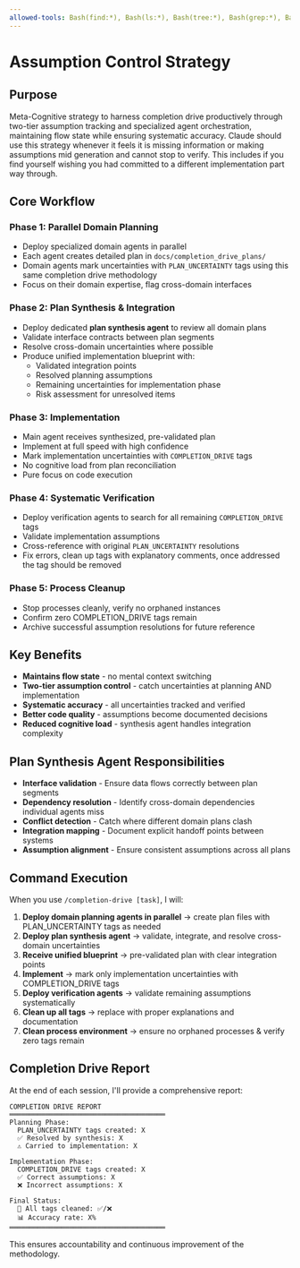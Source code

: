 ```yaml
---
allowed-tools: Bash(find:*), Bash(ls:*), Bash(tree:*), Bash(grep:*), Bash(wc:*), Bash(du:*), Bash(head:*), Bash(tail:*), Bash(cat:*), Bash(touch:*)
---
```


# Assumption Control Strategy

## Purpose
Meta-Cognitive strategy to harness completion drive productively through two-tier assumption tracking and specialized agent orchestration, maintaining flow state while ensuring systematic accuracy.
Claude should use this strategy whenever it feels it is missing information or making assumptions mid generation and cannot stop to verify. This includes if you find yourself wishing you had committed to a different implementation part way through.

## Core Workflow

### Phase 1: Parallel Domain Planning
- Deploy specialized domain agents in parallel
- Each agent creates detailed plan in `docs/completion_drive_plans/`
- Domain agents mark uncertainties with `PLAN_UNCERTAINTY` tags using this same completion drive methodology
- Focus on their domain expertise, flag cross-domain interfaces

### Phase 2: Plan Synthesis & Integration
- Deploy dedicated **plan synthesis agent** to review all domain plans
- Validate interface contracts between plan segments
- Resolve cross-domain uncertainties where possible
- Produce unified implementation blueprint with:
  - Validated integration points
  - Resolved planning assumptions
  - Remaining uncertainties for implementation phase
  - Risk assessment for unresolved items

### Phase 3: Implementation
- Main agent receives synthesized, pre-validated plan
- Implement at full speed with high confidence
- Mark implementation uncertainties with `COMPLETION_DRIVE` tags
- No cognitive load from plan reconciliation
- Pure focus on code execution

### Phase 4: Systematic Verification
- Deploy verification agents to search for all remaining `COMPLETION_DRIVE` tags
- Validate implementation assumptions
- Cross-reference with original `PLAN_UNCERTAINTY` resolutions
- Fix errors, clean up tags with explanatory comments, once addressed the tag should be removed

### Phase 5: Process Cleanup
- Stop processes cleanly, verify no orphaned instances
- Confirm zero COMPLETION_DRIVE tags remain
- Archive successful assumption resolutions for future reference

## Key Benefits
- **Maintains flow state** - no mental context switching
- **Two-tier assumption control** - catch uncertainties at planning AND implementation
- **Systematic accuracy** - all uncertainties tracked and verified
- **Better code quality** - assumptions become documented decisions
- **Reduced cognitive load** - synthesis agent handles integration complexity

## Plan Synthesis Agent Responsibilities
- **Interface validation** - Ensure data flows correctly between plan segments
- **Dependency resolution** - Identify cross-domain dependencies individual agents miss
- **Conflict detection** - Catch where different domain plans clash
- **Integration mapping** - Document explicit handoff points between systems
- **Assumption alignment** - Ensure consistent assumptions across all plans

## Command Execution
When you use `/completion-drive [task]`, I will:

1. **Deploy domain planning agents in parallel** → create plan files with PLAN_UNCERTAINTY tags as needed
2. **Deploy plan synthesis agent** → validate, integrate, and resolve cross-domain uncertainties
3. **Receive unified blueprint** → pre-validated plan with clear integration points
4. **Implement** → mark only implementation uncertainties with COMPLETION_DRIVE tags
5. **Deploy verification agents** → validate remaining assumptions systematically
6. **Clean up all tags** → replace with proper explanations and documentation
7. **Clean process environment** → ensure no orphaned processes & verify zero tags remain

## Completion Drive Report
At the end of each session, I'll provide a comprehensive report:

```
COMPLETION DRIVE REPORT
═══════════════════════════════════════
Planning Phase:
  PLAN_UNCERTAINTY tags created: X
  ✅ Resolved by synthesis: X
  ⚠️ Carried to implementation: X

Implementation Phase:  
  COMPLETION_DRIVE tags created: X
  ✅ Correct assumptions: X
  ❌ Incorrect assumptions: X
  
Final Status:
  🧹 All tags cleaned: ✅/❌
  📊 Accuracy rate: X%
═══════════════════════════════════════
```

This ensures accountability and continuous improvement of the methodology.